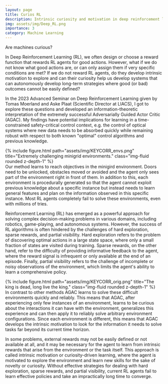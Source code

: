 ```yaml
---
layout: page
title: Curios RL
description: Intrinsic curiosity and motivation in deep reinforcement learning
img: assets/img/Deep_RL.png
importance: 3
category: Machine Learning
---
```


Are machines curious?


In Deep Reinforcement Learning (RL), we often design or choose a reward function that rewards RL agents for good actions. 
However, what if we do not know what good actions are, or can only assign them if very specific conditions are met? 
If we do not reward RL agents, do they develop intrinsic motivation to explore and can their curiosity help us develop systems that can autonomously develop long-term strategies where good (or bad) outcomes cannot be easily defined?


In the 2023 Advanced Seminar on Deep Reinforcement Learning given by Tomas Moerland and Aske Plaat (Scientific Director at LIACS), I got to explore these questions and developed an information-theoretic interpretation of the extremely successful Adversarially Guided Actor Critic (AGAC).
My findings have potential implications for learning in a time-constrained safety-critical control context, e.g. the control of optical systems where new data needs to be absorbed quickly while remaining robust with respect to both known "optimal" control algorithms and previous knowledge.

<div class="row">
    <div class="col-sm mt-3 mt-md-0">
        {% include figure.html path="assets/img/KEYCORR_envs.png" title="Extremely challenging minigrid environments." class="img-fluid rounded z-depth-1" %}
    </div>
</div>
<div class="caption">
    Our method learns to reach objectives in the minigird environment. Doors need to be unlocked, obstacles moved or avoided and the agent only sees part of the environment right in front of them. In addition to this, each environment is procedurally generated so that the agent cannot exploit previous knowledge about a specific instance but instead needs to learn general features and plan on the information observed in this specific instance. Most RL agents completely fail to solve these environments, even with millions of tries.
</div>

Reinforcement Learning (RL) has emerged as a powerful approach for solving complex decision-making problems in various domains, including robotics, game-playing, and autonomous systems. 
However, the success of RL algorithms is often hindered by the challenges of hard exploration, sparse rewards, and partial visibility.
Hard exploration refers to the problem of discovering optimal actions in a large state space, where only a small fraction of states are visited during training.
Sparse rewards, on the other hand, refer to the difficulty of providing informative feedback to the agent, where the reward signal is infrequent or only available at the end of an episode. 
Finally, partial visibility refers to the challenge of incomplete or noisy observations of the environment, which limits the agent's ability to learn a comprehensive policy.

<div class="row">
    <div class="col-sm mt-3 mt-md-0">
        {% include figure.html path="assets/img/KEYCORR_orig.png" title="The king is dead, long live the king." class="img-fluid rounded z-depth-1" %}
    </div>
</div>
<div class="caption">
    In contrast to other methods AGAC learns to solve these difficult environments quickly and reliably. This means that AGAC, after experiencing only few instances of an environment, learns to be curious about the interactions it can have with the environment, generalizes this experience and can then apply it to reliably solve arbitrary environment configurations. Since each environment is different, this means that AGAC develops the intrinsic motivation to look for the information it needs to solve tasks far beyond its current time horizon.
</div>

In some problems, external rewards may not be easily defined or not available at all, and it may be necessary for the agent to learn from intrinsic rewards that arise from the environment or the task itself.
This approach is called intrinsic motivation or curiosity-driven learning, where the agent is motivated to explore the environment and learn new skills for the sake of novelty or curiosity. 
Without effective strategies for dealing with hard exploration, sparse rewards, and partial visibility, current RL agents fail to learn effective policies and take an impractically long time to converge.


